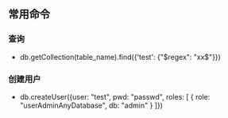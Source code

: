## 常用命令
### 查询
- db.getCollection(table_name).find({'test': {"$regex": "xx$"}})

### 创建用户
- db.createUser({user: "test", pwd: "passwd", roles: [ { role: "userAdminAnyDatabase", db: "admin" } ]})
